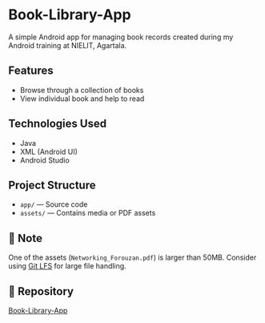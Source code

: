 # Book-Library-App
A simple Android app for managing book records created during my Android training at NIELIT, Agartala.

## Features
- Browse through a collection of books
- View individual book and help to read

## Technologies Used
- Java
- XML (Android UI)
- Android Studio


## Project Structure
- `app/` — Source code
- `assets/` — Contains media or PDF assets

## 📌 Note
One of the assets (`Networking_Forouzan.pdf`) is larger than 50MB. Consider using [Git LFS](https://git-lfs.github.com) for large file handling.

## 🔗 Repository
[Book-Library-App](https://github.com/Ayana-Ghosh/Book-Library-App)
